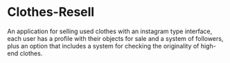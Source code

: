 # Clothes-Resell
An application for selling used clothes with an instagram type interface, each user has a profile with their objects for sale and a system of followers, plus an option that includes a system for checking the originality of high-end clothes.
